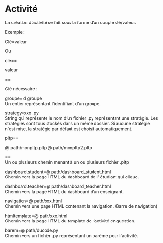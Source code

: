 
# Activité

La création d’activité se fait sous la forme d’un couple clé/valeur.

Exemple :

Clé=valeur

Ou

clé==

valeur

==

Clé nécessaire :

groupe=Id groupe  
Un entier représentant l’identifiant d’un groupe.

strategy=xxx .py  
String qui représente le nom d’un fichier .py représentant une stratégie. Les stratégies sont tous stockés dans un même dossier. Si aucune stratégie n'est mise, la stratégie par défaut est choisit automatiquement.

pltp==

@ path/monpltp.pltp
@ path/monpltp2.pltp

==  
Un ou plusieurs chemin menant à un ou plusieurs fichier .pltp

dashboard.student=@ path/dashboard_student.html  
Chemin vers la page HTML du dashboard de l' étudiant qui clique.

dashboard.teacher=@ path/dashboard_teacher.html  
Chemin vers la page HTML du dashboard d’un enseignant.

navigation=@ path/xxx.html  
Chemin vers une page HTML contenant la navigation. (Barre de navigation)

htmltemplate=@ path/xxx.html  
Chemin vers la page HTML du template de l’activité en question.

barem=@ path/ducode.py  
Chemin vers un fichier .py représentant un barème pour l'activité.

